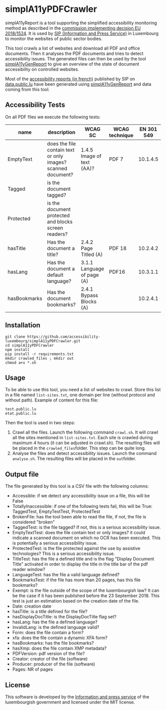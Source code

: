 # simplA11yPDFCrawler

simplA11yReport is a tool supporting the simplified accessibility monitoring method as described in the [commission implementing decision EU 2018/1524](https://eur-lex.europa.eu/legal-content/EN/TXT/HTML/?uri=CELEX:32018D1524&from=EN). It is used by [SIP (Information and Press Service)](https://sip.gouvernement.lu/en.html) in Luxembourg to monitor the websites of public sector bodies.

This tool crawls a list of websites and download all PDF and office documents. Then it analyses the PDF documents and tries to detect accessibility issues.
The generated files can then be used by the tool [simplA11yGenReport](https://github.com/accessibility-luxembourg/simplA11yGenReport) to give an overview of the state of document accessibility on controlled websites.

Most of the [accessibility reports (in french)](https://data.public.lu/fr/datasets/audits-simplifies-de-laccessibilite-numerique-2020-2021/) published by SIP on [data.public.lu](https://data.public.lu) have been generated using [simplA11yGenReport](https://github.com/accessibility-luxembourg/simplA11yGenReport) and data coming from this tool.

## Accessibility Tests

On all PDF files we execute the following tests:

| name | description | WCAG SC | WCAG technique | EN 301 549 | 
|------|-------------|---------|----------------|------------| 
| EmptyText  | does the file contain text or only images? scanned document? | 1.4.5 Image of text (AA)? | PDF 7 |  10.1.4.5 | 
| Tagged | is the document tagged? | | | | 
| Protected | is the document protected and blocks screen readers? | | | |
| hasTitle | Has the document a title? | 2.4.2 Page Titled (A) | PDF 18 | 10.2.4.2 | 
| hasLang | Has the document a default language? | 3.1.1 Language of page (A) | PDF16 | 10.3.1.1 | 
| hasBookmarks | Has the document bookmarks? |  2.4.1 Bypass Blocks (A) | | 10.2.4.1 | 


## Installation

```
git clone https://github.com/accessibility-luxembourg/simplA11yPDFCrawler.git
cd simplA11yPDFCrawler
npm install
pip install -r requirements.txt
mkdir crawled_files ; mkdir out 
chmod a+x *.sh
```

## Usage

To be able to use this tool, you need a list of websites to crawl. Store this list in a file named `list-sites.txt`, one domain per line (without protocol and without path). Example of content for this file: 

```
test.public.lu
etat.public.lu

```

Then the tool is used in two steps:
1. Crawl all the files. Launch the following command `crawl.sh`. It will crawl all the sites mentioned in `list-sites.txt`. Each site is crawled during maximum 4 hours (it can be adjusted in crawl.sh). The resulting files will be placed in the `crawled_files`folder. This step can be quite long.
2. Analyse the files and detect accessibility issues. Launch the command `analyse.sh`. The resulting files will be placed in the `out`folder.

## Output file

The file generated by this tool is a CSV file with the following columns:

- Accessible: if we detect any accessibility issue on a file, this will be False
- TotallyInaccessible: if one of the following tests fail, this will be True: TaggedTest, EmptyTextTest, ProtectedTest
- BrokenFile: has the tool been able to read the file, if not, the file is considered "broken"
- TaggedTest: is the file tagged? If not, this is a serious accessibility issue.
- EmptyTextTest: does the file contain text or only images? it could indicate a scanned document on which no OCR has been executed. This is potentially a serious accessibility issue.
- ProtectedTest: is the file protected against the use by assistive technologies? This is a serious accessibility issue.
- TitleTest: has the file a defined title and is the flag "Display Document Title" activated in order to display the title in the title bar of the pdf reader window? 
- LanguageTest: has the file a valid language defined?
- BookmarksTest: if the file has more than 20 pages, has this file bookmarks?
- Exempt: is the file outside of the scope of the luxembourgish law? It can be the case if it has been published before the 23 September 2018. This test is just an estimation based on the creation date of the file.
- Date: creation date
- hasTitle: is a title defined for the file?
- hasDisplayDocTitle: is the DisplayDocTitle flag set?
- hasLang: has the file a defined language?
- InvalidLang: is the defined language valid?
- Form: does the file contain a form?
- xfa: does the file contain a dynamic XFA form?
- hasBookmarks: has the file bookmarks?
- hasXmp: does the file contain XMP metadata?
- PDFVersion: pdf version of the file?
- Creator: creator of the file (software)
- Producer: producer of the file (software)
- Pages: NR of pages


## License
This software is developed by the [Information and press service](https://sip.gouvernement.lu/en.html) of the luxembourgish government and licensed under the MIT license.
